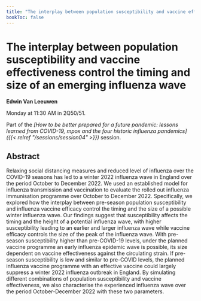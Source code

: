 ```yaml
---
title: "The interplay between population susceptibility and vaccine effectiveness control the timing and size of an emerging influenza wave"
bookToc: false
---
```


# The interplay between population susceptibility and vaccine effectiveness control the timing and size of an emerging influenza wave

**Edwin Van Leeuwen**

Monday at 11:30 AM in 2Q50/51.

Part of the *[How to be better prepared for a future pandemic: lessons learned from COVID-19, mpox and the four historic influenza pandemics]({{< relref "/sessions/session04" >}})* session.

## Abstract

Relaxing social distancing measures and reduced level of influenza over the COVID-19 seasons has led to a winter 2022 influenza wave in England over the period October to December 2022. We used an established model for influenza transmission and vaccination to evaluate the rolled out influenza immunisation programme over October to December 2022. Specifically, we explored how the interplay between pre-season population susceptibility and influenza vaccine efficacy control the timing and the size of a possible winter influenza wave. 
Our findings suggest that susceptibility affects the timing and the height of a potential influenza wave, with higher susceptibility leading to an earlier and larger influenza wave while vaccine efficacy controls the size of the peak of the influenza wave. With pre-season susceptibility higher than pre-COVID-19 levels, under the planned vaccine programme an early influenza epidemic wave is possible, its size dependent on vaccine effectiveness against the circulating strain. If pre-season susceptibility is low and similar to pre-COVID levels, the planned influenza vaccine programme with an effective vaccine could largely suppress a winter 2022 influenza outbreak in England. By simulating different combinations of population susceptibility and vaccine effectiveness, we also characterise the experienced influenza wave over the period October-December 2022 with these two parameters.


